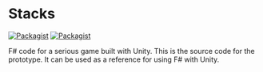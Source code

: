 # Stacks
[![Packagist](https://img.shields.io/badge/status-experimental-orange.svg)]()
[![Packagist](https://img.shields.io/badge/license-MIT-blue.svg)]()  

F# code for a serious game built with Unity.
This is the source code for the prototype.
It can be used as a reference for using F# with Unity.


